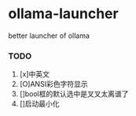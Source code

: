 # ollama-launcher
better launcher of ollama

### TODO

1. [x]中英文
2. [O]ANSI彩色字符显示
3. []bool框的默认选中是叉叉太离谱了
4. []启动最小化

